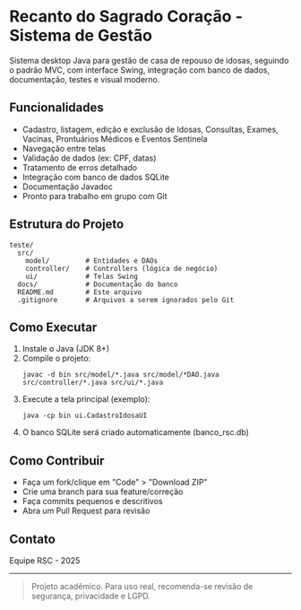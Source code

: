 # Recanto do Sagrado Coração - Sistema de Gestão

Sistema desktop Java para gestão de casa de repouso de idosas, seguindo o padrão MVC, com interface Swing, integração com banco de dados, documentação, testes e visual moderno.

## Funcionalidades
- Cadastro, listagem, edição e exclusão de Idosas, Consultas, Exames, Vacinas, Prontuários Médicos e Eventos Sentinela
- Navegação entre telas
- Validação de dados (ex: CPF, datas)
- Tratamento de erros detalhado
- Integração com banco de dados SQLite
- Documentação Javadoc
- Pronto para trabalho em grupo com Git

## Estrutura do Projeto
```
teste/
  src/
    model/         # Entidades e DAOs
    controller/    # Controllers (lógica de negócio)
    ui/            # Telas Swing
  docs/            # Documentação do banco
  README.md        # Este arquivo
  .gitignore       # Arquivos a serem ignorados pelo Git
```

## Como Executar
1. Instale o Java (JDK 8+)
2. Compile o projeto:
   ```
   javac -d bin src/model/*.java src/model/*DAO.java src/controller/*.java src/ui/*.java
   ```
3. Execute a tela principal (exemplo):
   ```
   java -cp bin ui.CadastroIdosaUI
   ```
4. O banco SQLite será criado automaticamente (banco_rsc.db)

## Como Contribuir
- Faça um fork/clique em "Code" > "Download ZIP"
- Crie uma branch para sua feature/correção
- Faça commits pequenos e descritivos
- Abra um Pull Request para revisão

## Contato
Equipe RSC - 2025

---

> Projeto acadêmico. Para uso real, recomenda-se revisão de segurança, privacidade e LGPD.
